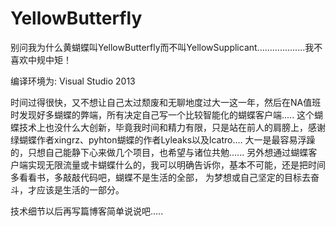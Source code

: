 # YellowButterfly

别问我为什么黄蝴蝶叫YellowButterfly而不叫YellowSupplicant...................我不喜欢中规中矩！

编译环境为: Visual Studio 2013

  时间过得很快，又不想让自己太过颓废和无聊地度过大一这一年，然后在NA值班时发现好多蝴蝶的弊端，所有决定自己写一个比较智能化的蝴蝶客户端.....
这个蝴蝶技术上也没什么大创新，毕竟我时间和精力有限，只是站在前人的肩膀上，感谢绿蝴蝶作者xingrz、pyhton蝴蝶的作者Lyleaks以及lcatro....
大一是最容易浮躁的，只想自己能静下心来做几个项目，也希望与诸位共勉......
另外想通过蝴蝶客户端实现无限流量或卡蝴蝶什么的，我可以明确告诉你，基本不可能，还是把时间多看看书，多敲敲代码吧，蝴蝶不是生活的全部，
为梦想或自己坚定的目标去奋斗，才应该是生活的一部分。

技术细节以后再写篇博客简单说说吧.....
